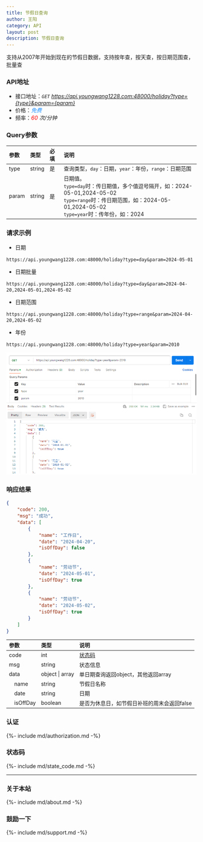 ```yaml
---
title: 节假日查询
author: 王阳
category: API
layout: post
description: 节假日查询
---
```


支持从2007年开始到现在的节假日数据，支持按年查，按天查，按日期范围查，批量查


### API地址
* 接口地址：*`GET` https://api.youngwang1228.com:48000/holiday?type={type}&param={param}*
* 价格：*<span style="color: dodgerblue;">免费</span>*
* 频率：*<span style="color: red;">60</span> 次/分钟*

### Query参数
<div class="table-wrapper" markdown="block">

参数        |类型        |必填          |说明
:-          |:-         |:-                  |:-
type        |string     |是             |查询类型，`day`：日期，`year`：年份，`range`：日期范围
param       |string     |是              |日期值。<br>`type=day`时：传日期值，多个值逗号隔开，如：2024-05-01,2024-05-02 <br>`type=range`时：传日期范围，如：2024-05-01,2024-05-02 <br>`type=year`时：传年份，如：2024

</div>

### 请求示例

* 日期
```
https://api.youngwang1228.com:48000/holiday?type=day&param=2024-05-01
```
* 日期批量
```
https://api.youngwang1228.com:48000/holiday?type=day&param=2024-04-20,2024-05-01,2024-05-02
```
* 日期范围
```
https://api.youngwang1228.com:48000/holiday?type=range&param=2024-04-20,2024-05-02
```
* 年份
```
https://api.youngwang1228.com:48000/holiday?type=year&param=2010
```

![holiday](/assets/doc/holiday/1.png)


### 响应结果
```json
{
    "code": 200,
    "msg": "成功",
    "data": [
        {
            "name": "工作日",
            "date": "2024-04-20",
            "isOffDay": false
        },
        {
            "name": "劳动节",
            "date": "2024-05-01",
            "isOffDay": true
        },
        {
            "name": "劳动节",
            "date": "2024-05-02",
            "isOffDay": true
        }
    ]
}
```

<div class="table-wrapper" markdown="block">

参数               |类型       |说明
:-                |:-        |:-
code               |int        |[状态码](#status)
msg                |string     |状态信息
data               |object \| array     | 单日期查询返回object，其他返回array
&emsp;name           |string     |节假日名称
&emsp;date       |string     |日期
&emsp;isOffDay       |boolean     |是否为休息日，如节假日补班的周末会返回false

</div>


### 认证
{%- include md/authorization.md -%}


### <span id="status">状态码</span>
{%- include md/state_code.md -%}

---

### 关于本站
{%- include md/about.md -%}

### 鼓励一下
{%- include md/support.md -%}
